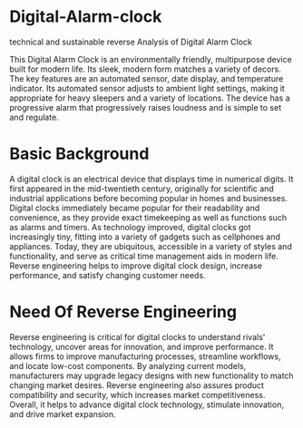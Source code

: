 # Digital-Alarm-clock
technical and sustainable reverse Analysis of Digital Alarm Clock

This Digital Alarm Clock is an environmentally friendly, multipurpose device built for modern life. Its sleek, modern form matches a variety of decors. The key features are an automated sensor, date display, and temperature indicator. Its automated sensor adjusts to ambient light settings, making it appropriate for heavy sleepers and a variety of locations. The device has a progressive alarm that progressively raises loudness and is simple to set and regulate.

# Basic Background
A digital clock is an electrical device that displays time in numerical digits. It first appeared in the mid-twentieth century, originally for scientific and industrial applications before becoming popular in homes and businesses. Digital clocks immediately became popular for their readability and convenience, as they provide exact timekeeping as well as functions such as alarms and timers. As technology improved, digital clocks got increasingly tiny, fitting into a variety of gadgets such as cellphones and appliances. Today, they are ubiquitous, accessible in a variety of styles and functionality, and serve as critical time management aids in modern life. Reverse engineering helps to improve digital clock design, increase performance, and satisfy changing customer needs.

# Need Of Reverse Engineering
Reverse engineering is critical for digital clocks to understand rivals' technology, uncover areas for innovation, and improve performance. It allows firms to improve manufacturing processes, streamline workflows, and locate low-cost components. By analyzing current models, manufacturers may upgrade legacy designs with new functionality to match changing market desires. Reverse engineering also assures product compatibility and security, which increases market competitiveness. Overall, it helps to advance digital clock technology, stimulate innovation, and drive market expansion.

